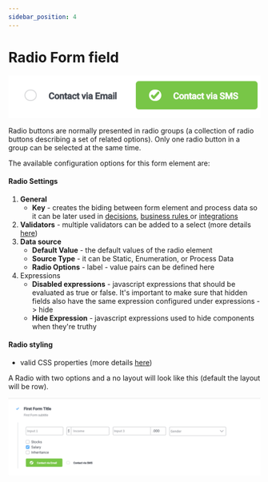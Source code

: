 ```yaml
---
sidebar_position: 4
---
```


# Radio Form field

![](../../img/radio_form_field.png)

Radio buttons are normally presented in radio groups (a collection of radio buttons describing a set of related options). Only one radio button in a group can be selected at the same time.

The available configuration options for this form element are:

#### Radio Settings

1. **General**
   * **Key** - creates the biding between form element and process data so it can be later used in [decisions](../../../node/nodes-types/exclusive-gateway-node.md), [business rules ](../../../node/nodes-types/task-node/)or [integrations](../../../node/nodes-types/message-send-received-task-node.md)
2. **Validators** - multiple validators can be added to a select (more details [here](../../validators.md))
3. **Data source**
   * **Default Value** - the default values of the radio element
   * **Source Type** - it can be Static, Enumeration, or Process Data
   * **Radio Options** - label - value pairs can be defined here&#x20;
4. Expressions
   * **Disabled expressions** - javascript expressions that should be evaluated as true or false. It's important to make sure that hidden fields also have the same expression configured under expressions -> hide
   * **Hide Expression** - javascript expressions used to hide components when they're truthy

#### Radio styling

* valid CSS properties (more details [here](../../#styling))

A Radio with two options and a no layout will look like this (default the layout will be row).

![Radio Form element example](../../img/radio_form_styling.png)




